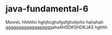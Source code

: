 # java-fundamental-6
MonreL hhhhhn hghjhcghxfgsfghvhjvhv
hahahah
ggggggggggggggggggahsAHSDKSHDKJAS hghhh
